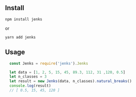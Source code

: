 ## Install

`npm install jenks`

or

`yarn add jenks`

## Usage

```js
  const Jenks = require('jenks').Jenks

  let data = [1, 2, 5, 15, 45, 89.3, 112, 31 ,120, 0.5]
  let n_classes = 3
  let result = new Jenks(data, n_classes).natural_breaks()
  console.log(result)
  // [ 0.5, 15, 45, 120 ]
```